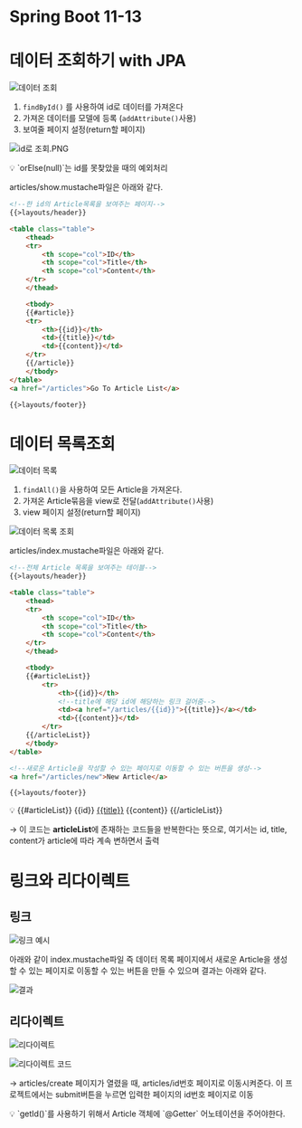 # Spring Boot 11-13

# 데이터 조회하기 with JPA

![데이터 조회](https://user-images.githubusercontent.com/77094833/148404980-d7aa593c-75cb-40ac-98f8-926538028442.PNG)

1. `findById()` 를 사용하여 id로 데이터를 가져온다
2. 가져온 데이터를 모델에 등록 (`addAttribute()`사용)
3. 보여줄 페이지 설정(return할 페이지)

![id로 조회.PNG](Spring%20Boot%2011-13%20d6cf5ecc63bf48b3b844aa5c0570d9bf/id%EB%A1%9C_%EC%A1%B0%ED%9A%8C.png)

<aside>
💡 `orElse(null)`는 id를 못찾았을 때의 예외처리

</aside>

articles/show.mustache파일은 아래와 같다.

```html
<!--한 id의 Article목록을 보여주는 페이지-->
{{>layouts/header}}

<table class="table">
    <thead>
    <tr>
        <th scope="col">ID</th>
        <th scope="col">Title</th>
        <th scope="col">Content</th>
    </tr>
    </thead>

    <tbody>
    {{#article}}
    <tr>
        <th>{{id}}</th>
        <td>{{title}}</td>
        <td>{{content}}</td>
    </tr>
    {{/article}}
    </tbody>
</table>
<a href="/articles">Go To Article List</a>

{{>layouts/footer}}
```

# 데이터 목록조회

![데이터 목록](https://user-images.githubusercontent.com/77094833/148405038-95e029d5-2f5f-4ff2-b37b-9a97ab629e47.PNG)

1. `findAll()`을 사용하여 모든 Article을 가져온다.
2. 가져온 Article묶음을 view로 전달(`addAttribute()`사용)
3. view 페이지 설정(return할 페이지)

![데이터 목록 조회](https://user-images.githubusercontent.com/77094833/148405086-79f7fc03-b3fa-4230-9f81-9bbff067e500.PNG)

articles/index.mustache파일은 아래와 같다.

```html
<!--전체 Article 목록을 보여주는 테이블-->
{{>layouts/header}}

<table class="table">
    <thead>
    <tr>
        <th scope="col">ID</th>
        <th scope="col">Title</th>
        <th scope="col">Content</th>
    </tr>
    </thead>

    <tbody>
    {{#articleList}}
        <tr>
            <th>{{id}}</th>
            <!--title에 해당 id에 해당하는 링크 걸어줌-->
            <td><a href="/articles/{{id}}">{{title}}</a></td>
            <td>{{content}}</td>
        </tr>
    {{/articleList}}
    </tbody>
</table>

<!--새로운 Article을 작성할 수 있는 페이지로 이동할 수 있는 버튼을 생성-->
<a href="/articles/new">New Article</a>

{{>layouts/footer}}
```

<aside>
💡 {{#articleList}}
        <tr>
            <th>{{id}}</th>
            <!--title에 해당 id에 해당하는 링크 걸어줌-->
            <td><a href="/articles/{{id}}">{{title}}</a></td>
            <td>{{content}}</td>
        </tr>
    {{/articleList}}

→ 이 코드는 **articleList**에 존재하는 코드들을 반복한다는 뜻으로, 여기서는  id, title, content가 article에 따라 계속 변하면서 출력 

</aside>

# 링크와 리다이렉트

## 링크

![링크 예시](https://user-images.githubusercontent.com/77094833/148405135-9ea85664-50aa-4719-b57d-5615d92e74b1.PNG)


아래와 같이 index.mustache파일 즉 데이터 목록 페이지에서 새로운 Article을 생성할 수 있는 페이지로 이동할 수 있는 버튼을 만들 수 있으며 결과는 아래와 같다.

![결과](https://user-images.githubusercontent.com/77094833/148405157-787d686e-2340-495c-8458-fcbf1ffd435c.PNG)

## 리다이렉트

![리다이렉트](https://user-images.githubusercontent.com/77094833/148405183-676baf63-d814-4cf1-b23f-7202f891b83b.PNG)

![리다이렉트 코드](https://user-images.githubusercontent.com/77094833/148405205-d1903161-8dcb-4a42-ade0-b8a9c92100a7.PNG)

→ articles/create 페이지가 열렸을 때, articles/id번호 페이지로 이동시켜준다. 이 프로젝트에서는 submit버튼을 누르면 입력한 페이지의 id번호 페이지로 이동

<aside>
💡 `getId()`를 사용하기 위해서 Article 객체에 `@Getter` 어노테이션을 주어야한다.

</aside>
